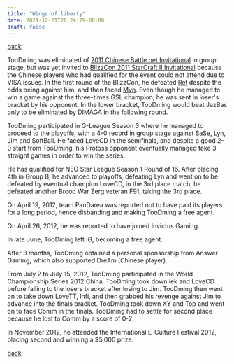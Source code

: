 ```yaml
---
title: "Wings of liberty"
date: 2021-12-21T20:24:29+08:00
draft: false
---
```


[back](../..)

TooDming was eliminated of [2011 Chinese Battle.net Invitational](https://liquipedia.net/starcraft2/2011_Chinese_Battle.net_Invitational) in group stage, but was yet invited to [BlizzCon 2011 StarCraft II Invitational](https://liquipedia.net/starcraft2/BlizzCon_2011_StarCraft_II_Invitational) because the Chinese players who had qualified for the event could not attend due to VISA issues. In the first round of the BlizzCon, he defeated [Ret](https://liquipedia.net/starcraft2/Ret) despite the odds being against him, and then faced [Mvp](https://liquipedia.net/starcraft2/Mvp_(player)). Even though he managed to win a game against the three-times GSL champion, he was sent in loser's bracket by his opponent. In the lower bracket, TooDming would beat JazBas only to be eliminated by DIMAGA in the following round.

TooDming participated in G-League Season 3 where he managed to proceed to the playoffs, with a 4-0 record in group stage against SaSe, Lyn, Jim and SoftBall. He faced LoveCD in the semifinals, and despite a good 2-0 start from TooDming, his Protoss opponent eventually managed take 3 straight games in order to win the series.

He has qualified for NEO Star League Season 1 Round of 16. After placing 4th in Group B, he advanced to playoffs, defeating Lyn and went on to be defeated by eventual champion LoveCD, in the 3rd place match, he defeated another Brood War Zerg veteran F91, taking the 3rd place.

On April 19, 2012, team PanDarea was reported not to have paid its players for a long period, hence disbanding and making TooDming a free agent.

On April 26, 2012, he was reported to have joined Invictus Gaming.

In late June, TooDming left iG, becoming a free agent.

After 3 months, TooDming obtained a personal sponsorship from Answer Gaming, which also supported DreAm (Chinese player).

From July 2 to July 15, 2012, TooDming participated in the World Championship Series 2012 China. TooDming took down iek and LoveCD before falling to the losers bracket after losing to Jim. TooDming then went on to take down LoveTT, Infi, and then grabbed his revenge against Jim to advance into the finals bracket. TooDming took down XY and Top and went on to face Comm in the finals. TooDming had to settle for second place because he lost to Comm by a score of 0-2.

In November 2012, he attended the International E-Culture Festival 2012, placing second and winning a $5,000 prize.

[back](../..)